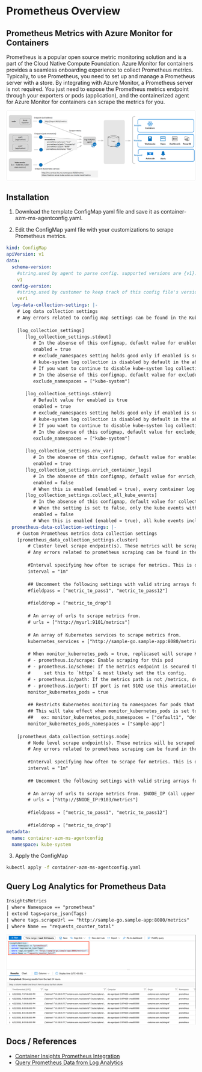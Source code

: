 # Prometheus Overview

## Prometheus Metrics with Azure Monitor for Containers

Prometheus is a popular open source metric monitoring solution and is a part of the Cloud Native Compute Foundation. Azure Monitor for containers provides a seamless onboarding experience to collect Prometheus metrics. Typically, to use Prometheus, you need to set up and manage a Prometheus server with a store. By integrating with Azure Monitor, a Prometheus server is not required. You just need to expose the Prometheus metrics endpoint through your exporters or pods (application), and the containerized agent for Azure Monitor for containers can scrape the metrics for you.

![Prometheus + Azure Monitor for Containers](images/monitoring-kubernetes-architecture.png)


## Installation

1. Download the template ConfigMap yaml file and save it as container-azm-ms-agentconfig.yaml.

2. Edit the ConfigMap yaml file with your customizations to scrape Prometheus metrics.

```yaml
kind: ConfigMap
apiVersion: v1
data:
  schema-version:
    #string.used by agent to parse config. supported versions are {v1}. Configs with other schema versions will be rejected by the agent.
    v1
  config-version:
    #string.used by customer to keep track of this config file's version in their source control/repository (max allowed 10 chars, other chars will be truncated)
    ver1
  log-data-collection-settings: |-
    # Log data collection settings
    # Any errors related to config map settings can be found in the KubeMonAgentEvents table in the Log Analytics workspace that the cluster is sending data to.

    [log_collection_settings]
       [log_collection_settings.stdout]
          # In the absense of this configmap, default value for enabled is true
          enabled = true
          # exclude_namespaces setting holds good only if enabled is set to true
          # kube-system log collection is disabled by default in the absence of 'log_collection_settings.stdout' setting. If you want to enable kube-system, remove it from the following setting.
          # If you want to continue to disable kube-system log collection keep this namespace in the following setting and add any other namespace you want to disable log collection to the array.
          # In the absense of this configmap, default value for exclude_namespaces = ["kube-system"]
          exclude_namespaces = ["kube-system"]

       [log_collection_settings.stderr]
          # Default value for enabled is true
          enabled = true
          # exclude_namespaces setting holds good only if enabled is set to true
          # kube-system log collection is disabled by default in the absence of 'log_collection_settings.stderr' setting. If you want to enable kube-system, remove it from the following setting.
          # If you want to continue to disable kube-system log collection keep this namespace in the following setting and add any other namespace you want to disable log collection to the array.
          # In the absense of this cofigmap, default value for exclude_namespaces = ["kube-system"]
          exclude_namespaces = ["kube-system"]

       [log_collection_settings.env_var]
          # In the absense of this configmap, default value for enabled is true
          enabled = true
       [log_collection_settings.enrich_container_logs]
          # In the absense of this configmap, default value for enrich_container_logs is false
          enabled = false
          # When this is enabled (enabled = true), every container log entry (both stdout & stderr) will be enriched with container Name & container Image
       [log_collection_settings.collect_all_kube_events]
          # In the absense of this configmap, default value for collect_all_kube_events is false
          # When the setting is set to false, only the kube events with !normal event type will be collected
          enabled = false
          # When this is enabled (enabled = true), all kube events including normal events will be collected
  prometheus-data-collection-settings: |-
    # Custom Prometheus metrics data collection settings
    [prometheus_data_collection_settings.cluster]
        # Cluster level scrape endpoint(s). These metrics will be scraped from agent's Replicaset (singleton)
        # Any errors related to prometheus scraping can be found in the KubeMonAgentEvents table in the Log Analytics workspace that the cluster is sending data to.

        #Interval specifying how often to scrape for metrics. This is duration of time and can be specified for supporting settings by combining an integer value and time unit as a string value. Valid time units are ns, us (or µs), ms, s, m, h.
        interval = "1m"

        ## Uncomment the following settings with valid string arrays for prometheus scraping
        #fieldpass = ["metric_to_pass1", "metric_to_pass12"]

        #fielddrop = ["metric_to_drop"]

        # An array of urls to scrape metrics from.
        # urls = ["http://myurl:9101/metrics"]

        # An array of Kubernetes services to scrape metrics from.
        kubernetes_services = ["http://sample-go.sample-app:8080/metrics"]

        # When monitor_kubernetes_pods = true, replicaset will scrape Kubernetes pods for the following prometheus annotations:
        # - prometheus.io/scrape: Enable scraping for this pod
        # - prometheus.io/scheme: If the metrics endpoint is secured then you will need to
        #     set this to `https` & most likely set the tls config.
        # - prometheus.io/path: If the metrics path is not /metrics, define it with this annotation.
        # - prometheus.io/port: If port is not 9102 use this annotation
        monitor_kubernetes_pods = true

        ## Restricts Kubernetes monitoring to namespaces for pods that have annotations set and are scraped using the monitor_kubernetes_pods setting.
        ## This will take effect when monitor_kubernetes_pods is set to true
        ##   ex: monitor_kubernetes_pods_namespaces = ["default1", "default2", "default3"]
        monitor_kubernetes_pods_namespaces = ["sample-app"]

    [prometheus_data_collection_settings.node]
        # Node level scrape endpoint(s). These metrics will be scraped from agent's DaemonSet running in every node in the cluster
        # Any errors related to prometheus scraping can be found in the KubeMonAgentEvents table in the Log Analytics workspace that the cluster is sending data to.

        #Interval specifying how often to scrape for metrics. This is duration of time and can be specified for supporting settings by combining an integer value and time unit as a string value. Valid time units are ns, us (or µs), ms, s, m, h.
        interval = "1m"

        ## Uncomment the following settings with valid string arrays for prometheus scraping

        # An array of urls to scrape metrics from. $NODE_IP (all upper case) will substitute of running Node's IP address
        # urls = ["http://$NODE_IP:9103/metrics"]

        #fieldpass = ["metric_to_pass1", "metric_to_pass12"]

        #fielddrop = ["metric_to_drop"]
metadata:
  name: container-azm-ms-agentconfig
  namespace: kube-system
```
3. Apply the ConfigMap

```bash
kubectl apply -f container-azm-ms-agentconfig.yaml
```
## Query Log Analytics for Prometheus Data

```txt
InsightsMetrics 
| where Namespace == "prometheus"
| extend tags=parse_json(Tags)
| where tags.scrapeUrl == "http://sample-go.sample-app:8080/metrics" 
| where Name == "requests_counter_total" 
```

![Log Analytics Results](images/la-prom-query-results.png)
## Docs / References

* [Container Insights Prometheus Integration](https://docs.microsoft.com/en-us/azure/azure-monitor/insights/container-insights-prometheus-integration)
* [Query Prometheus Data from Log Analytics](https://docs.microsoft.com/en-us/azure/azure-monitor/insights/container-insights-log-search#query-prometheus-metrics-data)

